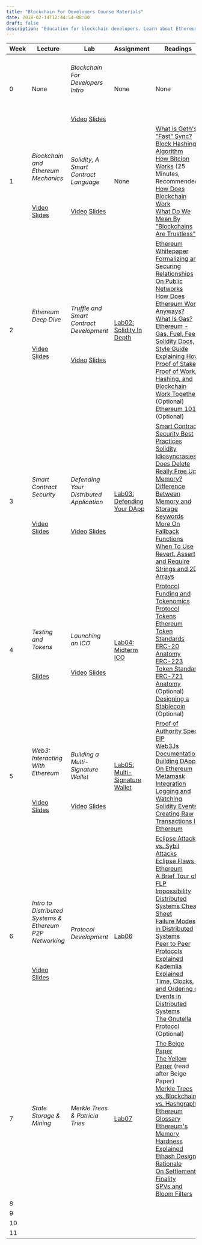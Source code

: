 ```yaml
---
title: "Blockchain For Developers Course Materials"
date: 2018-02-14T12:44:54-08:00
draft: false
description: "Education for blockchain developers. Learn about Ethereum application development, Solidity programming, smart contract security, and more."
---
```


| Week | Lecture | Lab | Assignment | Readings |
|------|--------------------------------------------------------------------------------------------------------------------------------------------------------------------------------------------|----------------------------------------------------------------------------------------------------------------------------------------------------------------------------------------|------------------------------------------------------------------------------------------------|----------------------------------------------------------------------------------------------------------------------------------------------------------------------------------------------------------------------------------------------------------------------------------------------------------------------------------------------------------------------------------------------------------------------------------------------------------------------------------------------------------------------------------------------------------------------------------------------------------------------------------------------------------------------------------------------------------------------------------------------------------------------------------------------------------------------------------------------------------------------------------------------------------------------------------------------------------------------------------------------------------------------------------------------------------------------------------------------------------------------------|
| 0 | None | <h6> Blockchain For Developers Intro </h6> <br/> [Video](https://youtu.be/F7Ehnt1ht_o) [Slides](https://drive.google.com/open?id=1kLwgqtzWTJTTBhEWejxVJd7c4GQ0uehV) | None | None |
| 1 | <h6> Blockchain and Ethereum Mechanics </h6> </br> [Video](https://youtu.be/Sac1Ah8UAL4) [Slides](https://drive.google.com/open?id=1SM3BU5vrzeNCJtJth-ZLlcEfV4zRP098) | <h6> Solidity, A Smart Contract Language </h6> <br/> [Video](https://www.youtube.com/watch?v=rwfENZJT-i0) [Slides](https://drive.google.com/open?id=1YsMtEN-e-NGHnINaWRzhs6vkGCNIr5Hm) | None | [What Is Geth's "Fast" Sync?](https://ethereum.stackexchange.com/questions/1161/what-is-geths-fast-sync-and-why-is-it-faster) <br/>  [Block Hashing Algorithm](https://en.bitcoin.it/wiki/Block_hashing_algorithm) <br/> [How Bitcion Works](https://www.youtube.com/watch?v=bBC-nXj3Ng4) (25 Minutes, Recommended) <br/> [How Does Blockchain Work](https://medium.com/@micheledaliessi/how-does-the-blockchain-work-98c8cd01d2ae) <br/>  [What Do We Mean By "Blockchains Are Trustless"?](https://medium.com/@preethikasireddy/eli5-what-do-we-mean-by-blockchains-are-trustless-aa420635d5f6) |
| 2 | <h6> Ethereum Deep Dive </h6> <br/>[Video](https://www.youtube.com/watch?v=0s23w5GUAeU) [Slides](https://drive.google.com/open?id=1wrtsnT6bq7o5lSlHrlw91Ip_t6uKDkqO) | <h6> Truffle and Smart Contract Development </h6> <br/> [Video](https://youtu.be/Qm-sQx3yQL8) [Slides](https://drive.google.com/open?id=1dAcHTVvbU0Uvf7tppSOcVOJgNvotMwk1) | [Lab02: Solidity In Depth](https://github.com/Blockchain-for-Developers/sp18-lab02) | [Ethereum Whitepaper](https://docs.google.com/document/d/1_GEeKjaC6wumxij9NnteOdU1I34ViaBMG_7T2Q1fSyo/edit) <br/>  [Formalizing and Securing Relationships On Public Networks](http://ojphi.org/ojs/index.php/fm/article/view/548/469) <br/> [How Does Ethereum Work Anyways?](https://medium.com/@preethikasireddy/how-does-ethereum-work-anyway-22d1df506369) <br/> [What Is Gas?](https://myetherwallet.github.io/knowledge-base/gas/what-is-gas-ethereum.html) <br/>   [Ethereum - Gas, Fuel, Fees](https://media.consensys.net/ethereum-gas-fuel-and-fees-3333e17fe1dc)   [Solidity Docs, Style Guide](http://solidity.readthedocs.io/en/develop/style-guide.html) <br/> [Explaining How Proof of Stake, Proof of Work, Hashing, and Blockchain Work Together](https://medium.com/@robertgreenfieldiv/explaining-proof-of-stake-f1eae6feb26f) (Optional) <br/>  [Ethereum 101](https://docs.google.com/document/d/1FaPo75Hp0GQLP3xYvTSIuKftHuxfZEEJs9CaBcesTi0/edit) (Optional) |
| 3 | <h6> Smart Contract Security </h6> <br/> [Video](https://youtu.be/IbnEVcEXn_Y) [Slides](https://drive.google.com/open?id=1l6q3Xe2Z1jOrPYWZYK_Te_UbV0zCvWlm) | <h6> Defending Your Distributed Application </h6> <br/> [Video](https://youtu.be/hSknpNYADVc) [Slides](https://drive.google.com/open?id=1vszuWTwcqWRcq6cLBf7jwTcils5cW8KS) | [Lab03: Defending Your DApp](https://github.com/Blockchain-for-Developers/sp18-lab03) | [Smart Contract Security Best Practices](https://consensys.github.io/smart-contract-best-practices/) <br/> [Solidity Idiosyncrasies](https://github.com/miguelmota/solidity-idiosyncrasies) <br/> [Does Delete Really Free Up Memory?](https://ethereum.stackexchange.com/questions/9601/does-delete-on-mapping-really-frees-the-memory-space?rq=1) <br/> [Difference Between Memory and Storage Keywords](https://ethereum.stackexchange.com/questions/1701/what-does-the-keyword-memory-do-exactly) <br/> [More On Fallback Functions](https://ethereum.stackexchange.com/questions/7570/whats-a-fallback-function-when-using-address-send) <br/> [When To Use Revert, Assert, and Require](https://media.consensys.net/when-to-use-revert-assert-and-require-in-solidity-61fb2c0e5a57) <br/> [Strings and 2D Arrays](https://stackoverflow.com/questions/42716858/string-array-in-solidity) |
| 4 | <h6> Testing and Tokens </h6> <br/> [Slides](https://drive.google.com/open?id=14KGUbKGmKWaJ86EfH2AEjO6zej_QIhMk) | <h6> Launching an ICO </h6> </br> [Video](https://www.youtube.com/watch?v=l_gHDIgZJ3c) [Slides](https://drive.google.com/open?id=1fdeRkqOenQ5BDI_2Vb3XfLHP8EGyMAUj) | [Lab04: Midterm ICO](https://github.com/Blockchain-for-Developers/sp18-midterm-p1) | [Protocol Funding and Tokenomics](https://blog.havven.io/protocol-funding-tokenomics-55a9b266c8ed) <br/> [Protocol Tokens](https://medium.com/@ryanshea/protocol-tokens-1ed44fa89453) <br/> [Ethereum Token Standards](https://medium.freecodecamp.org/lets-talk-about-the-ethereum-token-standards-you-need-to-know-8af9fcb7e54b) <br/> [ERC-20 Anatomy](https://medium.com/blockchannel/the-anatomy-of-erc20-c9e5c5ff1d02) <br/>  [ERC-223 Token Standard](https://github.com/Dexaran/ERC223-token-standard) <br/> [ERC-721 Anatomy](https://medium.com/crypto-currently/the-anatomy-of-erc721-e9db77abfc24) (Optional) <br/>  [Designing a Stablecoin](https://hackernoon.com/stablecoins-designing-a-price-stable-cryptocurrency-6bf24e2689e5?source=user_profile---------8----------------) (Optional) |
| 5 | <h6> Web3: Interacting With Ethereum </h6> <br/> [Video](https://www.youtube.com/watch?v=WB5b8IzhsKY) [Slides](https://drive.google.com/open?id=1qMizz3Pf2qhAEHRqm7hh7zLSklcXcgbx) | <h6> Building a Multi-Signature Wallet </h6> </br> [Video](https://youtu.be/OvWbM1F2e5I) [Slides](https://drive.google.com/open?id=1CydgUNMff9AVhhJ8HxD0T4MVxBKin8Jr) | [Lab05: Multi-Signature Wallet](https://github.com/Blockchain-for-Developers/sp18-midterm-pt2) | [Proof of Authority Spec EIP](https://github.com/ethereum/EIPs/issues/225) <br/>  [Web3Js Documentation](https://web3js.readthedocs.io/en/1.0/) <br/> [Building DApps On Ethereum](https://programtheblockchain.com/posts/2017/12/13/building-decentralized-apps-with-ethereum-and-javascript/) <br/> [Metamask Integration](https://medium.com/metamask/calling-a-smart-contract-with-a-button-d278b1e76705) <br/> [Logging and Watching Solidity Events](https://programtheblockchain.com/posts/2018/01/24/logging-and-watching-solidity-events/) <br/> [Creating Raw Transactions In Ethereum](https://medium.com/blockchain-musings/how-to-create-raw-transactions-in-ethereum-part-1-1df91abdba7c) |
| 6 | <h6> Intro to Distributed Systems & Ethereum P2P Networking </h6> </br> [Video](https://youtu.be/RA7wPpyUGJw) [Slides](https://drive.google.com/open?id=1gHOiw-sGvkaZ7bbS2RuAvzyKqAFSQdyj) | <h6> Protocol Development </h6> | [Lab06](https://github.com/Blockchain-for-Developers/sp18-lab06) | [Eclipse Attacks vs. Sybil Attacks](https://bitcoin.stackexchange.com/questions/61151/eclipse-attack-vs-sybil-attack) </br> [Eclipse Flaws in Ethereum](https://arstechnica.com/information-technology/2018/03/ethereum-fixes-serious-eclipse-flaw-that-could-be-exploited-by-any-kid/) </br> [A Brief Tour of FLP Impossibility](http://the-paper-trail.org/blog/a-brief-tour-of-flp-impossibility/) <br/> [Distributed Systems Cheat Sheet](http://dimafeng.com/2016/12/04/distributed-systems/) <br/>[Failure Modes in Distributed Systems](http://alvaro-videla.com/2013/12/failure-modes-in-distributed-systems.html) <br/> [Peer to Peer Protocols Explained](https://medium.com/karachain/peer-to-peer-protocols-explained-3b1d947c4600) <br/> [Kademlia Explained](http://distrosys.wikia.com/wiki/DHT_-_Kademlia) <br/> [Time, Clocks, and Ordering of Events in Distributed Systems](https://www.microsoft.com/en-us/research/uploads/prod/2016/12/Time-Clocks-and-the-Ordering-of-Events-in-a-Distributed-System.pdf) </br> [The Gnutella Protocol](http://www.sti.uniurb.it/aldini/mvss/2013s2.pdf) (Optional) |
| 7 | <h6> State Storage & Mining </h6> | <h6> Merkle Trees & Patricia Tries </h6> | [Lab07](https://github.com/Blockchain-for-Developers/merkle-tree) | [The Beige Paper](https://github.com/chronaeon/beigepaper) </br> [The Yellow Paper](http://yellowpaper.io/) (read after Beige Paper) </br> [Merkle Trees vs. Blockchains vs. Hashgraphs](https://paulhammant.com/2017/11/02/merkle-trees-vs-blockchains-vs-hashgraphs/) </br> [Ethereum Glossary](https://github.com/ethereum/wiki/wiki/Glossary#user-content-ethereum-blockchain) </br>  [Ethereum's Memory Hardness Explained](https://www.vijaypradeep.com/blog/2017-04-28-ethereums-memory-hardness-explained/)  </br> [Ethash Design Rationale](https://github.com/ethereum/wiki/wiki/Ethash-Design-Rationale) </br> [On Settlement Finality](https://blog.ethereum.org/2016/05/09/on-settlement-finality/) </br> [SPVs and Bloom Filters](https://bitcoin.stackexchange.com/questions/57831/does-an-spv-bloom-filter-get-applied-to-full-blockchain-or-just-new-transactions) |
| 8 |  |  |  |  |
| 9 |  |  |  |  |
| 10 |  |  |  |  |
| 11 |  |  |  |  |

